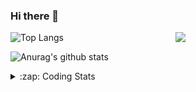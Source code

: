 ### Hi there 👋

<!--
**tao8687/tao8687** is a ✨ _special_ ✨ repository because its `README.md` (this file) appears on your GitHub profile.

Here are some ideas to get you started:

- 🔭 I’m currently working on ...
- 🌱 I’m currently learning ...
- 👯 I’m looking to collaborate on ...
- 🤔 I’m looking for help with ...
- 💬 Ask me about ...
- 📫 How to reach me: ...
- 😄 Pronouns: ...
- ⚡ Fun fact: ...
-->

<img align='right' src="https://media.giphy.com/media/M9gbBd9nbDrOTu1Mqx/giphy.gif" width="240">

  
![Top Langs](https://github-readme-stats.vercel.app/api/top-langs/?username=tao8687&layout=compact&title_color=23238E&text_color=A67D3D)

![Anurag's github stats](https://github-readme-stats.vercel.app/api?username=tao8687&show_icons=true&&text_color=A67D3D&title_color=23238E&show_icons=false&count_private=true&hide=stars)

<details>
  <summary>:zap: Coding Stats</summary>
  <br>
    
<!--START_SECTION:waka-->
![Code Time](http://img.shields.io/badge/Code%20Time-1%2C900%20hrs%2015%20mins-blue)

![Profile Views](http://img.shields.io/badge/Profile%20Views-0-blue)

**🐱 My GitHub Data** 

> 📦 1.5 MB Used in GitHub's Storage 
 > 
> 🏆 65 Contributions in the Year 2025
 > 
> 🚫 Not Opted to Hire
 > 
> 📜 62 Public Repositories 
 > 
> 🔑 24 Private Repositories 
 > 
**I'm an Early 🐤** 

```text
🌞 Morning                1668 commits        ██████████████████████░░░   88.68 % 
🌆 Daytime                90 commits          █░░░░░░░░░░░░░░░░░░░░░░░░   04.78 % 
🌃 Evening                119 commits         ██░░░░░░░░░░░░░░░░░░░░░░░   06.33 % 
🌙 Night                  4 commits           ░░░░░░░░░░░░░░░░░░░░░░░░░   00.21 % 
```
📅 **I'm Most Productive on Wednesday** 

```text
Monday                   270 commits         ████░░░░░░░░░░░░░░░░░░░░░   14.35 % 
Tuesday                  256 commits         ███░░░░░░░░░░░░░░░░░░░░░░   13.61 % 
Wednesday                327 commits         ████░░░░░░░░░░░░░░░░░░░░░   17.38 % 
Thursday                 251 commits         ███░░░░░░░░░░░░░░░░░░░░░░   13.34 % 
Friday                   266 commits         ████░░░░░░░░░░░░░░░░░░░░░   14.14 % 
Saturday                 260 commits         ███░░░░░░░░░░░░░░░░░░░░░░   13.82 % 
Sunday                   251 commits         ███░░░░░░░░░░░░░░░░░░░░░░   13.34 % 
```


📊 **This Week I Spent My Time On** 

```text
🕑︎ Time Zone: Asia/Shanghai

💬 Programming Languages: 
C++                      8 hrs 31 mins       ██████████████████░░░░░░░   72.06 % 
YAML                     2 hrs 46 mins       ██████░░░░░░░░░░░░░░░░░░░   23.40 % 
Other                    16 mins             █░░░░░░░░░░░░░░░░░░░░░░░░   02.33 % 
Markdown                 12 mins             ░░░░░░░░░░░░░░░░░░░░░░░░░   01.72 % 
CMake                    3 mins              ░░░░░░░░░░░░░░░░░░░░░░░░░   00.48 % 

🔥 Editors: 
VS Code                  11 hrs 49 mins      █████████████████████████   100.00 % 

🐱‍💻 Projects: 
FAST_LIO                 8 hrs 41 mins       ██████████████████░░░░░░░   73.47 % 
VINS-Fusion              2 hrs 3 mins        ████░░░░░░░░░░░░░░░░░░░░░   17.40 % 
slam_toolbox             51 mins             ██░░░░░░░░░░░░░░░░░░░░░░░   07.19 % 
src                      5 mins              ░░░░░░░░░░░░░░░░░░░░░░░░░   00.83 % 
kalibr                   4 mins              ░░░░░░░░░░░░░░░░░░░░░░░░░   00.63 % 

💻 Operating System: 
Linux                    11 hrs 49 mins      █████████████████████████   100.00 % 
```

**I Mostly Code in C++** 

```text
C++                      11 repos            ████████░░░░░░░░░░░░░░░░░   32.35 % 
Python                   9 repos             ███████░░░░░░░░░░░░░░░░░░   26.47 % 
JavaScript               2 repos             █░░░░░░░░░░░░░░░░░░░░░░░░   05.88 % 
Batchfile                1 repo              █░░░░░░░░░░░░░░░░░░░░░░░░   02.94 % 
HTML                     1 repo              █░░░░░░░░░░░░░░░░░░░░░░░░   02.94 % 
```



**Timeline**

![Lines of Code chart](https://raw.githubusercontent.com/tao8687/tao8687/master/assets/bar_graph.png)


 Last Updated on 06/03/2025 01:44:09 UTC
<!--END_SECTION:waka-->
</details>
